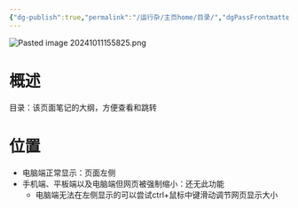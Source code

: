 ```yaml
---
{"dg-publish":true,"permalink":"/运行杂/主页home/目录/","dgPassFrontmatter":true,"noteIcon":"","created":"2024-10-11T15:57:43.398+08:00","updated":"2024-10-11T17:32:10.441+08:00"}
---
```


![Pasted image 20241011155825.png](/img/user/%E8%BF%90%E8%A1%8C%E6%9D%82/%E9%99%84%E4%BB%B6/Pasted%20image%2020241011155825.png) 
# 概述
目录：该页面笔记的大纲，方便查看和跳转
# 位置
- 电脑端正常显示：页面左侧
- 手机端、平板端以及电脑端但网页被强制缩小：还无此功能
	- 电脑端无法在左侧显示的可以尝试ctrl+鼠标中键滑动调节网页显示大小